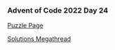 ### Advent of Code 2022 Day 24

[Puzzle Page](https://adventofcode.com/2022/day/24)

[Solutions Megathread](https://www.reddit.com/r/adventofcode/comments/zu28ij/2022_day_24_solutions/)
